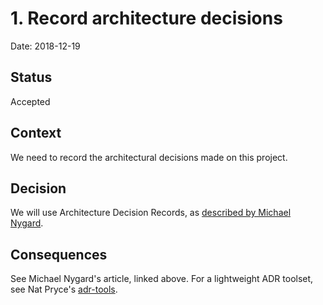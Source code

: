 # 1. Record architecture decisions

Date: 2018-12-19

## Status

Accepted

## Context

We need to record the architectural decisions made on this project.

## Decision

We will use Architecture Decision Records, as [described by Michael Nygard][1].

## Consequences

See Michael Nygard's article, linked above. For a lightweight ADR
toolset, see Nat Pryce's [adr-tools][2].

[1]: http://thinkrelevance.com/blog/2011/11/15/documenting-architecture-decisions
[2]: https://github.com/npryce/adr-tools
